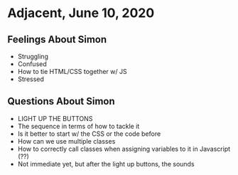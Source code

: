 # Adjacent, June 10, 2020

## Feelings About Simon

- Struggling
- Confused
- How to tie HTML/CSS together w/ JS
- Stressed

## Questions About Simon

- LIGHT UP THE BUTTONS
- The sequence in terms of how to tackle it
- Is it better to start w/ the CSS or the code before
- How can we use multiple classes
- How to correctly call classes when assigning variables to it in Javascript (??)
- Not immediate yet, but after the light up buttons, the sounds
